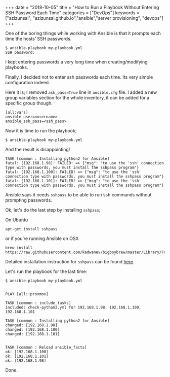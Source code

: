 +++
date = "2018-10-05"
title = "How to Run a Playbook Without Entering SSH Password Each Time"
categories = ["DevOps"]
keywords = ["azizunsal", "azizunsal.github.io","ansible","server provisioning", "devops"]
+++

One of the boring things while working with Ansible is that it prompts each time the hosts’ SSH passwords. 

```
$ ansible-playbook my-playbook.yml
SSH password:
```

I kept entering passwords a very long time when creating/modifying playbooks.

Finally, I decided not to enter ssh passwords each time. Its very simple configuration indeed.

Here it is;
I removed `ask_pass=True` line in `ansible.cfg` file.
I added a new group variables section for the whole inventory, it can be added for a specific group though.
```
[all:vars]
ansible_user=<username>
ansible_ssh_pass=<ssh_pass>
```

Now it is time to run the playbook;
``` 
$ ansible-playbook my-playbook.yml
```

And the result is disappointing!

```
TASK [common : Installing python2 for Ansible]
fatal: [192.168.1.98]: FAILED! => {"msg": "to use the 'ssh' connection type with passwords, you must install the sshpass program"}
fatal: [192.168.1.100]: FAILED! => {"msg": "to use the 'ssh' connection type with passwords, you must install the sshpass program"}
fatal: [192.168.1.101]: FAILED! => {"msg": "to use the 'ssh' connection type with passwords, you must install the sshpass program"}
```


Ansible says it needs `sshpass` to be able to run ssh commands without prompting passwords.

Ok, let's do the last step by installing `sshpass`;

On Ubuntu 
```
apt-get install sshpass
```
or if you’re running Ansible on OSX 
```
brew install https://raw.githubusercontent.com/kadwanev/bigboybrew/master/Library/Formula/sshpass.rb
```

Detailed installation instruction for `sshpass` can be found [here](https://gist.github.com/arunoda/7790979).


Let's run the playbook for the last time:

```
$ ansible-playbook my-playbook.yml
```

```

PLAY [all:!proxmox] 

TASK [common : include_tasks]
included: check-python2.yml for 192.168.1.98, 192.168.1.100, 192.168.1.101

TASK [common : Installing python2 for Ansible]
changed: [192.168.1.98]
changed: [192.168.1.100]
changed: [192.168.1.101]


TASK [common : Reload ansible_facts]
ok: [192.168.1.100]
ok: [192.168.1.101]
ok: [192.168.1.98]
```

Done.